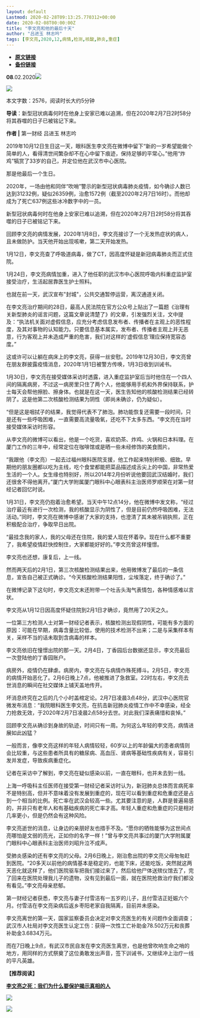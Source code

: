 ```yaml
---
layout: default
Lastmod: 2020-02-28T09:13:25.770312+00:00
date: 2020-02-08T00:00:00Z
title: "李文亮和他的最后十天"
author: "吕进玉 林志吟"
tags: [李文亮,2020,12,病情,检测,核酸,肺炎,重症]
---
```


* [**原文链接**](http://mp.weixin.qq.com/s?__biz=MjM5MTM3NTMwNA==&mid=2660912121&idx=1&sn=c64af6a8826e8ad3482eea152c2f06ba&chksm=bdd8615e8aafe848829ddf276915e157833d92cd28ad0f70a53ff70158378666d6356a50d5a6#rd)
* [**备份链接**](http://archive.is/ZC7kx)


  

**08**.02.2020![](/images/post/b964456eeb895c5ca2180c84e43a5c1c.jpg)

![](/images/post/9f640cce74295d4cccba73a44f98c7c8.jpg)

本文字数：2576，阅读时长大约5分钟

**导读**：新型冠状病毒何时在他身上安家已难以追溯，但在2020年2月7日2时58分将其吞噬的日子已被铭记下来。

  

**作者 |** 第一财经 吕进玉 林志吟

2019年10月12日生日这一天，眼科医生李文亮在微博中留下“新的一岁希望能做个简单的人，看得清世间繁杂却不在心中留下痕迹，保持足够的平常心。”他用“炸鸡”犒赏了33岁的自己，并定位他在武汉市中心医院。

那是他最后一个生日。

2020年，一场由他和同伴“吹哨”警示的新型冠状病毒肺炎疫情，如今确诊人数已达到31232例，疑似26359例，治愈1572例（截至2020年2月7日16时）。而他却成为了死亡637例这些冰冷数字中的一员。

新型冠状病毒何时在他身上安家已难以追溯，但在2020年2月7日2时58分将其吞噬的日子已被铭记下来。

回顾李文亮的病情发展，2020年1月8日，李文亮接诊了一个无发热症状的病人，且未做防护。当天他开始出现咳嗽，第二天开始发热。

1月12日，李文亮查了呼吸道病毒，做了CT，因高度怀疑是新冠病毒肺炎而正式住院。

1月24日，李文亮病情加重，进入了他任职的武汉市中心医院呼吸内科重症监护室接受治疗，生活起居靠医生护士照料。

也就在前一天，武汉宣布"封城"，公共交通暂停运营，离汉通道关闭。

在李文亮治疗期间的28日，最高人民法院在官方公众号上贴出了一篇题《治理有关新型肺炎的谣言问题，这篇文章说清楚了》的文章，引发强烈关注，文中提及：“执法机关面对虚假信息，应充分考虑信息发布者、传播者在主观上的恶性程度，及其对事物的认知能力。只要信息基本属实，发布者、传播者主观上并无恶意，行为客观上并未造成严重的危害，我们对这样的‘虚假信息’理应保持宽容态度。”

这或许可以让躺在病床上的李文亮，获得一丝安慰。2019年12月30日，李文亮曾在朋友群披露疫情消息，2020年1月1日被警方传唤，1月3日收到训诫书。

1月30日，李文亮在接受媒体采访时透露，进入重症监护室后当时他住在一个四人间的隔离病房，不过这一病房里只住了两个人，他能够用手机和外界保持联系，护士每天会帮他擦脸、擦身体。也就是在这一天，医生告知他的核酸检测结果已经转阴了。这是他第二次核酸检测结果为阴性（即尚未确诊，仍为疑似）。

“但是这是咽拭子的结果，我觉得代表不了肺泡。肺功能恢复还需要一段时间，只是还有一些呼吸困难，一直需要高流量吸氧，还吃不下太多东西。“李文亮在当时接受媒体采访时形容。

从李文亮的微博可以看出，他是一个吃货，喜欢奶茶、炸鸡、火锅和日本料理。在厦门工作的三年中，经常定位在咖啡馆或是晒一些未经修饰的美食图片。

“我跟他（李文亮）一起去过福州眼科医院支援，他工作起来特别积极、细致。早期他的朋友圈都以吃为主线，吃个食堂都能把菜品描述成舌尖上的中国，非常热爱生活的一个人。女生缘也特别好，所以2014年2月份听说他要回武汉结婚时，我们还很舍不得他离开。”厦门大学附属厦门眼科中心眼表科主治医师罗顺荣在对第一财经记者回忆时说。

1月31日，李文亮仍抱着治愈希望。当天中午12点14分，他在微博中发文称，“经过治疗最近有进行一次检测，我的核酸显示为阴性了，但是目前仍然呼吸困难，无法活动。”同时，李文亮在微博中感谢了大家的支持，也澄清了其未被吊销执照，正在积极配合治疗，争取早日出院。

“最挂念我的家人，我的父母还在住院，我的爱人现在怀着孕。现在什么都不重要了，我希望疫情赶快控制住，大家都能好好的。”李文亮曾这样憧憬。

李文亮也还想，康复后，上一线。

然而两天后的2月1日，第三次核酸检测结果出来，他用微博发了最后的一条信息，宣告自己被正式确诊。“今天核酸检测结果阳性，尘埃落定，终于确诊了。”

在微博记录下这句时，李文亮文末还附带一个吐舌头淘气表情包，各种情感难以言状。

李文亮从1月12日因高度怀疑住院到2月1日才确诊，竟然用了20天之久。

一位第三方检测人士对第一财经记者表示，核酸检测出现假阴性，可能有多方面的原因：可能在早期，病毒含量比较低，使用的技术检测不出来；二是与采集样本有关，采样不当的话未取到含病毒的样本。

李文亮依旧在憧憬出院的那一天。2月4日，丁香园后台数据还显示，李文亮最后一次登陆他的丁香园账户。

病房外，疫情仍在肆虐。病房内，李文亮在与病情作殊死搏斗。2月5日，李文亮的病情开始恶化了。2月6日晚上7点，他被推进了急救室。22时左右，李文亮去世消息的瞬间在社交媒体上铺天盖地传开。

坏消息终究在之后的几个小时盖棺定论。2月7日凌晨3点48分，武汉中心医院官微发布消息：“我院眼科医生李文亮，在抗击新冠肺炎疫情工作中不幸感染，经全力抢救无效，于2020年2月7日凌晨2点58分去世。对此我们深表痛惜和哀悼。”

回顾李文亮从确诊到身故的轨迹，时间只有一周。为何这么年轻的李文亮，病情进展如此凶猛？

一般而言，像李文亮这样的年轻人病情较轻，60岁以上的年龄偏大的患者病情则会比较重，与这些患者所具有的糖尿病、高血压、肾病等基础性疾病有关，容易引发并发症，导致疾病重症化。

记者在采访中了解到，李文亮在疑似感染以前，一直在眼科，也并未去到一线。

上海一呼吸科主任医师在接受第一财经记者采访时认为，新冠肺炎总体而言病死率不是特别高，但并不意味着没有发展到重症的，现在可以看到重症和危重症还是占到一个相当的比例。死亡率在武汉会较高一些。尤其要注意的是，人群是普遍易感的，并非只有老年人和有基础疾病的死亡率才高。年轻人重症和危重症的只是相对几率更小，但是仍然会有这种风险。

李文亮逝世的消息，让身边的亲朋好友也措手不及。“愿你的牺牲能够为这世间点亮哪怕是文弱的亮光，正如你的名字一样！”曾与李文亮共事过的厦门大学附属厦门眼科中心眼表科主治医师刘昭升泣不成声。

受肺炎感染的还有李文亮的父母。2月6日晚上，刚治愈出院的李文亮父母匆匆赶到医院。“20多天以前他的病情基本是稳定的，也能下床，还能吃饭，突然就这两天恶化就这样了，他们医院驱车把我们接过来了，然后给他尸体送殡仪馆去了，完了回来在医院处理我儿子的遗物，没有见到最后一面，就在医院抢救治疗我们都没有看见。”李文亮母亲悲郁。

第一财经记者获悉，李文亮与妻子付雪洁有一五岁的儿子，且付雪洁正妊娠六个月。付雪洁在李文亮染病后返乡枣阳老家自我隔离，目前并未感染。

李文亮离世的第一天，国家监察委员会决定对李文亮医生的有关问题作全面调查；武汉市人社局对李文亮医生认定工伤：获得一次性工亡补助金78.502万元和丧葬补助金3.6834万元。

而在7日晚上9点，有武汉市民自发在李文亮医生离世，也是他曾吹响生命之哨的地方，用同样的方式祭奠了这位勇敢发出声音，签下训诫书，又继续冲上治疗一线的平凡英雄。

**【推荐阅读】**

[**李文亮之死：我们为什么要保护揭示真相的人**](http://mp.weixin.qq.com/s?__biz=MjM5MTM3NTMwNA==&mid=2660911582&idx=1&sn=9334ba08058f80df65a22becd382ec52&chksm=bdd863798aafea6fa798a88a0ee58e69f9ef71c05f2f1595e4870da4fe9f984b3d37e3d09914&scene=21#wechat_redirect)

[![](/images/post/81631cc9fdcef2893f56433250c51f1a.jpg)](http://mp.weixin.qq.com/s?__biz=MjM5MTM3NTMwNA==&mid=2660912087&idx=1&sn=8c2b2c0d12a75e69f0f74e05f6dd8f19&chksm=bdd861708aafe866f80b7755cccccb2c583e72f5f4a45b7599e982d6838ee623d9741f03957e&scene=21#wechat_redirect)

![](/images/post/8cd8a1d0aba0700b88fba4e2bebbdee5.jpg)

